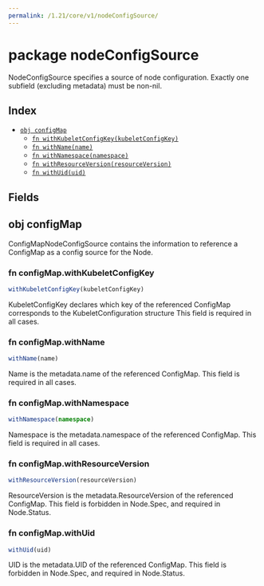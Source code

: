 ```yaml
---
permalink: /1.21/core/v1/nodeConfigSource/
---
```


# package nodeConfigSource

NodeConfigSource specifies a source of node configuration. Exactly one subfield (excluding metadata) must be non-nil.

## Index

* [`obj configMap`](#obj-configmap)
  * [`fn withKubeletConfigKey(kubeletConfigKey)`](#fn-configmapwithkubeletconfigkey)
  * [`fn withName(name)`](#fn-configmapwithname)
  * [`fn withNamespace(namespace)`](#fn-configmapwithnamespace)
  * [`fn withResourceVersion(resourceVersion)`](#fn-configmapwithresourceversion)
  * [`fn withUid(uid)`](#fn-configmapwithuid)

## Fields

## obj configMap

ConfigMapNodeConfigSource contains the information to reference a ConfigMap as a config source for the Node.

### fn configMap.withKubeletConfigKey

```ts
withKubeletConfigKey(kubeletConfigKey)
```

KubeletConfigKey declares which key of the referenced ConfigMap corresponds to the KubeletConfiguration structure This field is required in all cases.

### fn configMap.withName

```ts
withName(name)
```

Name is the metadata.name of the referenced ConfigMap. This field is required in all cases.

### fn configMap.withNamespace

```ts
withNamespace(namespace)
```

Namespace is the metadata.namespace of the referenced ConfigMap. This field is required in all cases.

### fn configMap.withResourceVersion

```ts
withResourceVersion(resourceVersion)
```

ResourceVersion is the metadata.ResourceVersion of the referenced ConfigMap. This field is forbidden in Node.Spec, and required in Node.Status.

### fn configMap.withUid

```ts
withUid(uid)
```

UID is the metadata.UID of the referenced ConfigMap. This field is forbidden in Node.Spec, and required in Node.Status.